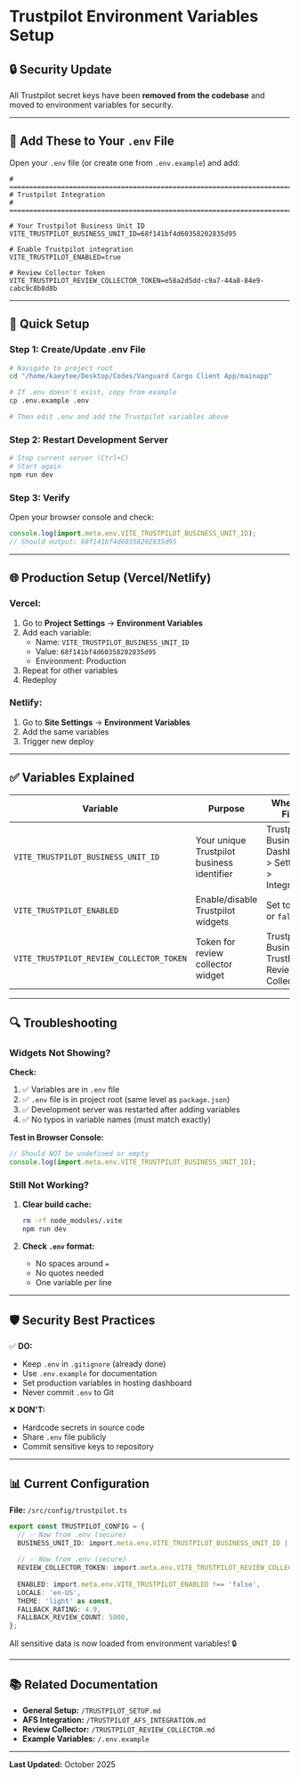 # Trustpilot Environment Variables Setup

## 🔒 **Security Update**

All Trustpilot secret keys have been **removed from the codebase** and moved to environment variables for security.

---

## 📝 **Add These to Your `.env` File**

Open your `.env` file (or create one from `.env.example`) and add:

```env
# ============================================================================
# Trustpilot Integration
# ============================================================================

# Your Trustpilot Business Unit ID
VITE_TRUSTPILOT_BUSINESS_UNIT_ID=68f141bf4d60358202835d95

# Enable Trustpilot integration
VITE_TRUSTPILOT_ENABLED=true

# Review Collector Token
VITE_TRUSTPILOT_REVIEW_COLLECTOR_TOKEN=e58a2d5dd-c9a7-44a8-84e9-cabc9c8b8d8b
```

---

## 🚀 **Quick Setup**

### **Step 1: Create/Update .env File**

```bash
# Navigate to project root
cd "/home/kaeytee/Desktop/Codes/Vanguard Cargo Client App/mainapp"

# If .env doesn't exist, copy from example
cp .env.example .env

# Then edit .env and add the Trustpilot variables above
```

### **Step 2: Restart Development Server**

```bash
# Stop current server (Ctrl+C)
# Start again
npm run dev
```

### **Step 3: Verify**

Open your browser console and check:
```javascript
console.log(import.meta.env.VITE_TRUSTPILOT_BUSINESS_UNIT_ID);
// Should output: 68f141bf4d60358202835d95
```

---

## 🌐 **Production Setup (Vercel/Netlify)**

### **Vercel:**
1. Go to **Project Settings** → **Environment Variables**
2. Add each variable:
   - Name: `VITE_TRUSTPILOT_BUSINESS_UNIT_ID`
   - Value: `68f141bf4d60358202835d95`
   - Environment: Production
3. Repeat for other variables
4. Redeploy

### **Netlify:**
1. Go to **Site Settings** → **Environment Variables**
2. Add the same variables
3. Trigger new deploy

---

## ✅ **Variables Explained**

| Variable | Purpose | Where to Find |
|----------|---------|---------------|
| `VITE_TRUSTPILOT_BUSINESS_UNIT_ID` | Your unique Trustpilot business identifier | Trustpilot Business Dashboard > Settings > Integrations |
| `VITE_TRUSTPILOT_ENABLED` | Enable/disable Trustpilot widgets | Set to `true` or `false` |
| `VITE_TRUSTPILOT_REVIEW_COLLECTOR_TOKEN` | Token for review collector widget | Trustpilot Business > TrustBox > Review Collector |

---

## 🔍 **Troubleshooting**

### **Widgets Not Showing?**

**Check:**
1. ✅ Variables are in `.env` file
2. ✅ `.env` file is in project root (same level as `package.json`)
3. ✅ Development server was restarted after adding variables
4. ✅ No typos in variable names (must match exactly)

**Test in Browser Console:**
```javascript
// Should NOT be undefined or empty
console.log(import.meta.env.VITE_TRUSTPILOT_BUSINESS_UNIT_ID);
```

### **Still Not Working?**

1. **Clear build cache:**
   ```bash
   rm -rf node_modules/.vite
   npm run dev
   ```

2. **Check `.env` format:**
   - No spaces around `=`
   - No quotes needed
   - One variable per line

---

## 🛡️ **Security Best Practices**

✅ **DO:**
- Keep `.env` in `.gitignore` (already done)
- Use `.env.example` for documentation
- Set production variables in hosting dashboard
- Never commit `.env` to Git

❌ **DON'T:**
- Hardcode secrets in source code
- Share `.env` file publicly
- Commit sensitive keys to repository

---

## 📊 **Current Configuration**

**File:** `/src/config/trustpilot.ts`

```typescript
export const TRUSTPILOT_CONFIG = {
  // ✅ Now from .env (secure)
  BUSINESS_UNIT_ID: import.meta.env.VITE_TRUSTPILOT_BUSINESS_UNIT_ID || '',
  
  // ✅ Now from .env (secure)
  REVIEW_COLLECTOR_TOKEN: import.meta.env.VITE_TRUSTPILOT_REVIEW_COLLECTOR_TOKEN || '',
  
  ENABLED: import.meta.env.VITE_TRUSTPILOT_ENABLED !== 'false',
  LOCALE: 'en-US',
  THEME: 'light' as const,
  FALLBACK_RATING: 4.9,
  FALLBACK_REVIEW_COUNT: 5000,
};
```

All sensitive data is now loaded from environment variables! 🔒

---

## 📚 **Related Documentation**

- **General Setup:** `/TRUSTPILOT_SETUP.md`
- **AFS Integration:** `/TRUSTPILOT_AFS_INTEGRATION.md`
- **Review Collector:** `/TRUSTPILOT_REVIEW_COLLECTOR.md`
- **Example Variables:** `/.env.example`

---

**Last Updated:** October 2025
